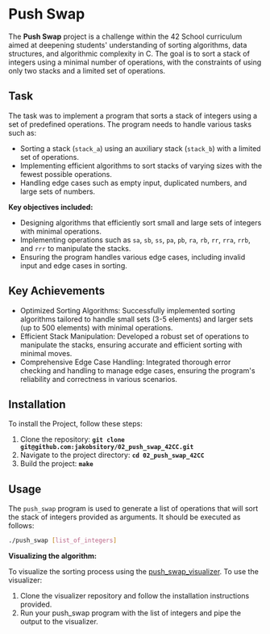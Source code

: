 # Push Swap
The **Push Swap** project is a challenge within the 42 School curriculum aimed at deepening students' understanding of sorting algorithms, data structures, and algorithmic complexity in C. The goal is to sort a stack of integers using a minimal number of operations, with the constraints of using only two stacks and a limited set of operations.

## **Task**

The task was to implement a program that sorts a stack of integers using a set of predefined operations. The program needs to handle various tasks such as:

- Sorting a stack (`stack_a`) using an auxiliary stack (`stack_b`) with a limited set of operations.
- Implementing efficient algorithms to sort stacks of varying sizes with the fewest possible operations.
- Handling edge cases such as empty input, duplicated numbers, and large sets of numbers.

**Key objectives included:**
- Designing algorithms that efficiently sort small and large sets of integers with minimal operations.
- Implementing operations such as `sa`, `sb`, `ss`, `pa`, `pb`, `ra`, `rb`, `rr`, `rra`, `rrb`, and `rrr` to manipulate the stacks.
- Ensuring the program handles various edge cases, including invalid input and edge cases in sorting.

## **Key Achievements**
- Optimized Sorting Algorithms: Successfully implemented sorting algorithms tailored to handle small sets (3-5 elements) and larger sets (up to 500 elements) with minimal operations.
- Efficient Stack Manipulation: Developed a robust set of operations to manipulate the stacks, ensuring accurate and efficient sorting with minimal moves.
- Comprehensive Edge Case Handling: Integrated thorough error checking and handling to manage edge cases, ensuring the program's reliability and correctness in various scenarios.

## Installation

To install the Project, follow these steps:
1. Clone the repository: **`git clone git@github.com:jakobsitory/02_push_swap_42CC.git`**
2. Navigate to the project directory: **`cd 02_push_swap_42CC`**
3. Build the project: **`make`**

## **Usage**

The `push_swap` program is used to generate a list of operations that will sort the stack of integers provided as arguments. It should be executed as follows:

```bash
./push_swap [list_of_integers]
```

**Visualizing the algorithm:**

To visualize the sorting process using the [push_swap_visualizer]((https://github.com/o-reo/push_swap_visualizer)). To use the visualizer:
1. Clone the visualizer repository and follow the installation instructions provided.
2. Run your push_swap program with the list of integers and pipe the output to the visualizer.

